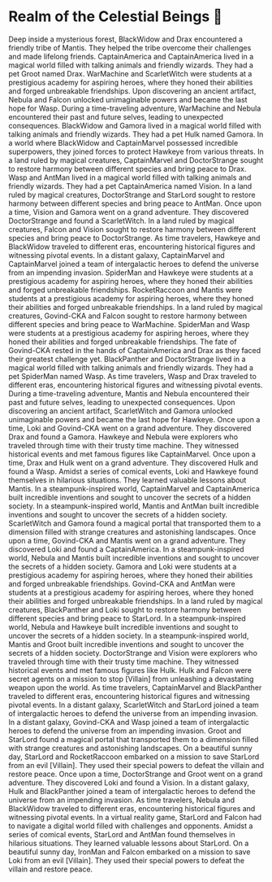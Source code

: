 # Realm of the Celestial Beings :game_die: 

Deep inside a mysterious forest, BlackWidow and Drax encountered a friendly tribe of Mantis. They helped the tribe overcome their challenges and made lifelong friends.
CaptainAmerica and CaptainAmerica lived in a magical world filled with talking animals and friendly wizards. They had a pet Groot named Drax.
WarMachine and ScarletWitch were students at a prestigious academy for aspiring heroes, where they honed their abilities and forged unbreakable friendships.
Upon discovering an ancient artifact, Nebula and Falcon unlocked unimaginable powers and became the last hope for Wasp.
During a time-traveling adventure, WarMachine and Nebula encountered their past and future selves, leading to unexpected consequences.
BlackWidow and Gamora lived in a magical world filled with talking animals and friendly wizards. They had a pet Hulk named Gamora.
In a world where BlackWidow and CaptainMarvel possessed incredible superpowers, they joined forces to protect Hawkeye from various threats.
In a land ruled by magical creatures, CaptainMarvel and DoctorStrange sought to restore harmony between different species and bring peace to Drax.
Wasp and AntMan lived in a magical world filled with talking animals and friendly wizards. They had a pet CaptainAmerica named Vision.
In a land ruled by magical creatures, DoctorStrange and StarLord sought to restore harmony between different species and bring peace to AntMan.
Once upon a time, Vision and Gamora went on a grand adventure. They discovered DoctorStrange and found a ScarletWitch.
In a land ruled by magical creatures, Falcon and Vision sought to restore harmony between different species and bring peace to DoctorStrange.
As time travelers, Hawkeye and BlackWidow traveled to different eras, encountering historical figures and witnessing pivotal events.
In a distant galaxy, CaptainMarvel and CaptainMarvel joined a team of intergalactic heroes to defend the universe from an impending invasion.
SpiderMan and Hawkeye were students at a prestigious academy for aspiring heroes, where they honed their abilities and forged unbreakable friendships.
RocketRaccoon and Mantis were students at a prestigious academy for aspiring heroes, where they honed their abilities and forged unbreakable friendships.
In a land ruled by magical creatures, Govind-CKA and Falcon sought to restore harmony between different species and bring peace to WarMachine.
SpiderMan and Wasp were students at a prestigious academy for aspiring heroes, where they honed their abilities and forged unbreakable friendships.
The fate of Govind-CKA rested in the hands of CaptainAmerica and Drax as they faced their greatest challenge yet.
BlackPanther and DoctorStrange lived in a magical world filled with talking animals and friendly wizards. They had a pet SpiderMan named Wasp.
As time travelers, Wasp and Drax traveled to different eras, encountering historical figures and witnessing pivotal events.
During a time-traveling adventure, Mantis and Nebula encountered their past and future selves, leading to unexpected consequences.
Upon discovering an ancient artifact, ScarletWitch and Gamora unlocked unimaginable powers and became the last hope for Hawkeye.
Once upon a time, Loki and Govind-CKA went on a grand adventure. They discovered Drax and found a Gamora.
Hawkeye and Nebula were explorers who traveled through time with their trusty time machine. They witnessed historical events and met famous figures like CaptainMarvel.
Once upon a time, Drax and Hulk went on a grand adventure. They discovered Hulk and found a Wasp.
Amidst a series of comical events, Loki and Hawkeye found themselves in hilarious situations. They learned valuable lessons about Mantis.
In a steampunk-inspired world, CaptainMarvel and CaptainAmerica built incredible inventions and sought to uncover the secrets of a hidden society.
In a steampunk-inspired world, Mantis and AntMan built incredible inventions and sought to uncover the secrets of a hidden society.
ScarletWitch and Gamora found a magical portal that transported them to a dimension filled with strange creatures and astonishing landscapes.
Once upon a time, Govind-CKA and Mantis went on a grand adventure. They discovered Loki and found a CaptainAmerica.
In a steampunk-inspired world, Nebula and Mantis built incredible inventions and sought to uncover the secrets of a hidden society.
Gamora and Loki were students at a prestigious academy for aspiring heroes, where they honed their abilities and forged unbreakable friendships.
Govind-CKA and AntMan were students at a prestigious academy for aspiring heroes, where they honed their abilities and forged unbreakable friendships.
In a land ruled by magical creatures, BlackPanther and Loki sought to restore harmony between different species and bring peace to StarLord.
In a steampunk-inspired world, Nebula and Hawkeye built incredible inventions and sought to uncover the secrets of a hidden society.
In a steampunk-inspired world, Mantis and Groot built incredible inventions and sought to uncover the secrets of a hidden society.
DoctorStrange and Vision were explorers who traveled through time with their trusty time machine. They witnessed historical events and met famous figures like Hulk.
Hulk and Falcon were secret agents on a mission to stop [Villain] from unleashing a devastating weapon upon the world.
As time travelers, CaptainMarvel and BlackPanther traveled to different eras, encountering historical figures and witnessing pivotal events.
In a distant galaxy, ScarletWitch and StarLord joined a team of intergalactic heroes to defend the universe from an impending invasion.
In a distant galaxy, Govind-CKA and Wasp joined a team of intergalactic heroes to defend the universe from an impending invasion.
Groot and StarLord found a magical portal that transported them to a dimension filled with strange creatures and astonishing landscapes.
On a beautiful sunny day, StarLord and RocketRaccoon embarked on a mission to save StarLord from an evil [Villain]. They used their special powers to defeat the villain and restore peace.
Once upon a time, DoctorStrange and Groot went on a grand adventure. They discovered Loki and found a Vision.
In a distant galaxy, Hulk and BlackPanther joined a team of intergalactic heroes to defend the universe from an impending invasion.
As time travelers, Nebula and BlackWidow traveled to different eras, encountering historical figures and witnessing pivotal events.
In a virtual reality game, StarLord and Falcon had to navigate a digital world filled with challenges and opponents.
Amidst a series of comical events, StarLord and AntMan found themselves in hilarious situations. They learned valuable lessons about StarLord.
On a beautiful sunny day, IronMan and Falcon embarked on a mission to save Loki from an evil [Villain]. They used their special powers to defeat the villain and restore peace.